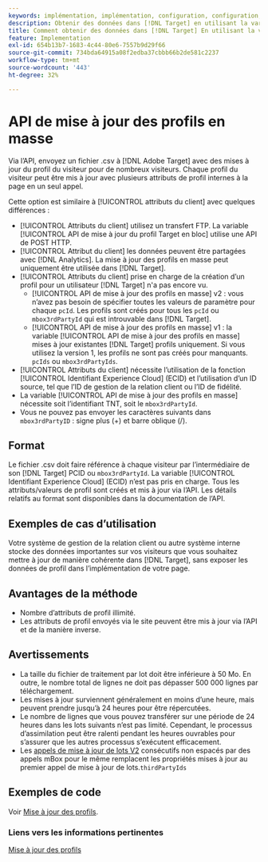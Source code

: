 ```yaml
---
keywords: implémentation, implémentation, configuration, configuration, mise à jour de profil par lot api
description: Obtenir des données dans [!DNL Target] en utilisant la variable [!UICONTROL API de mise à jour des profils en masse].
title: Comment obtenir des données dans [!DNL Target] En utilisant la variable [!UICONTROL API de mise à jour des profils en masse]?
feature: Implementation
exl-id: 654b13b7-1683-4c44-80e6-7557b9d29f66
source-git-commit: 734bda64915a08f2edba37cbbb66b2de581c2237
workflow-type: tm+mt
source-wordcount: '443'
ht-degree: 32%

---
```


# API de mise à jour des profils en masse

Via l’API, envoyez un fichier .csv à [!DNL Adobe Target] avec des mises à jour du profil du visiteur pour de nombreux visiteurs. Chaque profil du visiteur peut être mis à jour avec plusieurs attributs de profil internes à la page en un seul appel.

Cette option est similaire à [!UICONTROL attributs du client] avec quelques différences :

* [!UICONTROL Attributs du client] utilisez un transfert FTP. La variable [!UICONTROL API de mise à jour du profil Target en bloc] utilise une API de POST HTTP.
* [!UICONTROL Attribut du client] les données peuvent être partagées avec [!DNL Analytics]. La mise à jour des profils en masse peut uniquement être utilisée dans [!DNL Target].
* [!UICONTROL Attributs du client] prise en charge de la création d’un profil pour un utilisateur [!DNL Target] n&#39;a pas encore vu.
   * [!UICONTROL API de mise à jour des profils en masse] v2 : vous n’avez pas besoin de spécifier toutes les valeurs de paramètre pour chaque `pcId`. Les profils sont créés pour tous les `pcId` ou `mbox3rdPartyId` qui est introuvable dans [!DNL Target].
   * [!UICONTROL API de mise à jour des profils en masse] v1 : la variable [!UICONTROL API de mise à jour des profils en masse] mises à jour existantes [!DNL Target] profils uniquement. Si vous utilisez la version 1, les profils ne sont pas créés pour manquants. `pcIds` ou `mbox3rdPartyIds`.
* [!UICONTROL Attributs du client] nécessite l’utilisation de la fonction [!UICONTROL Identifiant Experience Cloud] (ECID) et l’utilisation d’un ID source, tel que l’ID de gestion de la relation client ou l’ID de fidélité.
* La variable [!UICONTROL API de mise à jour des profils en masse] nécessite soit l’identifiant TNT, soit le `mbox3rdPartyId`.
* Vous ne pouvez pas envoyer les caractères suivants dans `mbox3rdPartyID` : signe plus (+) et barre oblique (/).

## Format

Le fichier .csv doit faire référence à chaque visiteur par l’intermédiaire de son [!DNL Target] PCID ou `mbox3rdPartyId`. La variable [!UICONTROL Identifiant Experience Cloud] (ECID) n’est pas pris en charge. Tous les attributs/valeurs de profil sont créés et mis à jour via l’API. Les détails relatifs au format sont disponibles dans la documentation de l’API.

## Exemples de cas d’utilisation

Votre système de gestion de la relation client ou autre système interne stocke des données importantes sur vos visiteurs que vous souhaitez mettre à jour de manière cohérente dans [!DNL Target], sans exposer les données de profil dans l’implémentation de votre page.

## Avantages de la méthode

* Nombre d’attributs de profil illimité.
* Les attributs de profil envoyés via le site peuvent être mis à jour via l’API et de la manière inverse.

## Avertissements

* La taille du fichier de traitement par lot doit être inférieure à 50 Mo. En outre, le nombre total de lignes ne doit pas dépasser 500 000 lignes par téléchargement.
* Les mises à jour surviennent généralement en moins d’une heure, mais peuvent prendre jusqu’à 24 heures pour être répercutées.
* Le nombre de lignes que vous pouvez transférer sur une période de 24 heures dans les lots suivants n’est pas limité. Cependant, le processus d’assimilation peut être ralenti pendant les heures ouvrables pour s’assurer que les autres processus s’exécutent efficacement.
* Les [appels de mise à jour de lots V2](https://developers.adobetarget.com/api/#updating-profiles) consécutifs non espacés par des appels mBox pour le même remplacent les propriétés mises à jour au premier appel de mise à jour de lots.`thirdPartyIds`

## Exemples de code

Voir [Mise à jour des profils](https://developers.adobetarget.com/api/#updating-profiles).

### Liens vers les informations pertinentes

[Mise à jour des profils](https://developers.adobetarget.com/api/#updating-profiles)
